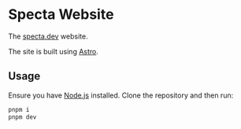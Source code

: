 # Specta Website

The [specta.dev](https://specta.dev) website.

The site is built using [Astro](https://astro.build).

## Usage

Ensure you have [Node.js](https://nodejs.org) installed. Clone the repository and then run:

```bash
pnpm i
pnpm dev
```
